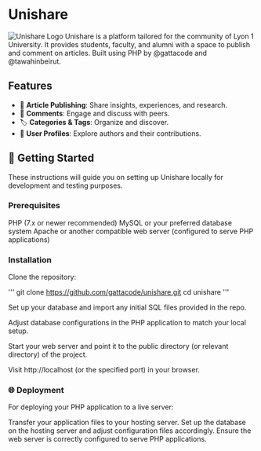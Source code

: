# Unishare
![Unishare Logo](images/logo-gradient.png)
Unishare is a platform tailored for the community of Lyon 1 University. It provides students, faculty, and alumni with a space to publish and comment on articles. Built using PHP by @gattacode and @tawahinbeirut.

## Features

- 📝 **Article Publishing**: Share insights, experiences, and research.
- 💬 **Comments**: Engage and discuss with peers.
- 🏷️ **Categories & Tags**: Organize and discover.
- 👥 **User Profiles**: Explore authors and their contributions.

## 🚀 Getting Started
These instructions will guide you on setting up Unishare locally for development and testing purposes.

### Prerequisites
PHP (7.x or newer recommended)
MySQL or your preferred database system
Apache or another compatible web server (configured to serve PHP applications)

### Installation
Clone the repository:

'''
git clone https://github.com/gattacode/unishare.git
cd unishare
'''

Set up your database and import any initial SQL files provided in the repo.

Adjust database configurations in the PHP application to match your local setup.

Start your web server and point it to the public directory (or relevant directory) of the project.

Visit http://localhost (or the specified port) in your browser.

### 🌐 Deployment
For deploying your PHP application to a live server:

Transfer your application files to your hosting server.
Set up the database on the hosting server and adjust configuration files accordingly.
Ensure the web server is correctly configured to serve PHP applications.
